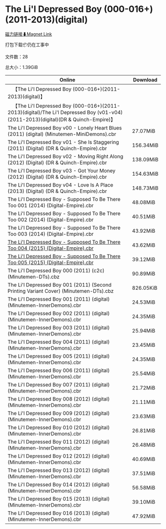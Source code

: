 # The Li'l Depressed Boy (000-016+)(2011-2013)(digital)

[磁力链接⬇Magnet Link](magnet:?xt=urn:btih:c2fc627bcc0dd71ea6c7dd0c2df1cf35d72c5e5d&dn=The%20Li%27l%20Depressed%20Boy%20%28000-016%2B%29%282011-2013%29%28digital%29)

打包下载📦仍在工事中

文件数：28

总大小：1.39GiB

Online | Download
--- | ---
&emsp;【The Li'l Depressed Boy (000-016+)(2011-2013)(digital)】 | 
&emsp;【The Li'l Depressed Boy (000-016+)(2011-2013)(digital)/The Li'l Depressed Boy (v01-v04)(2011-2013)(digital)(DR & Quinch-Empire)】 | 
The Li'l Depressed Boy v00 - Lonely Heart Blues (2011) (digital) (Minutemen-MiniDemons).cbr | 27.07MiB
The Li'l Depressed Boy v01 - She Is Staggering (2011) (Digital) (DR & Quinch-Empire).cbr | 156.34MiB
The Li'l Depressed Boy v02 - Moving Right Along (2012) (Digital) (DR & Quinch-Empire).cbr | 138.09MiB
The Li'l Depressed Boy v03 - Got Your Money (2012) (Digital) (DR & Quinch-Empire).cbr | 154.63MiB
The Li'l Depressed Boy v04 - Love Is A Place (2013) (Digital) (DR & Quinch-Empire).cbr | 148.73MiB
The Li'l Depressed Boy - Supposed To Be There Too 001 (2014) (Digital-Empire).cbr | 48.08MiB
The Li'l Depressed Boy - Supposed To Be There Too 002 (2014) (Digital-Empire).cbr | 40.51MiB
The Li'l Depressed Boy - Supposed To Be There Too 003 (2014) (Digital-Empire).cbr | 43.92MiB
[The Li'l Depressed Boy - Supposed To Be There Too 004 (2015) (Digital-Empire).cbr](https://github.com/alicewish/markdown/blob/master/comic/Lil-Depressed-Boy-Supposed-To-Be-There-Too-004-2015-Digital-Empire-cbr.md) | 43.62MiB
[The Li'l Depressed Boy - Supposed To Be There Too 005 (2015) (Digital-Empire).cbr](https://github.com/alicewish/markdown/blob/master/comic/Lil-Depressed-Boy-Supposed-To-Be-There-Too-005-2015-Digital-Empire-cbr.md) | 39.12MiB
The Li'l Depressed Boy 000 (2011) (c2c) (Minutemen-DTs).cbz | 90.89MiB
The Li'l Depressed Boy 001 (2011) (Second Printing Variant Cover) (Minutemen-DTs).cbz | 826.05KiB
The Li'l Depressed Boy 001 (2011) (digital) (Minutemen-InnerDemons).cbr | 24.53MiB
The Li'l Depressed Boy 002 (2011) (digital) (Minutemen-InnerDemons).cbr | 24.35MiB
The Li'l Depressed Boy 003 (2011) (digital) (Minutemen-InnerDemons).cbr | 25.94MiB
The Li'l Depressed Boy 004 (2011) (digital) (Minutemen-InnerDemons).cbr | 23.45MiB
The Li'l Depressed Boy 005 (2011) (digital) (Minutemen-InnerDemons).cbr | 24.35MiB
The Li'l Depressed Boy 006 (2011) (digital) (Minutemen-InnerDemons).cbr | 25.54MiB
The Li'l Depressed Boy 007 (2011) (digital) (Minutemen-InnerDemons).cbr | 21.72MiB
The Li'l Depressed Boy 008 (2012) (digital) (Minutemen-InnerDemons).cbr | 21.11MiB
The Li'l Depressed Boy 009 (2012) (digital) (Minutemen-InnerDemons).cbr | 23.63MiB
The Li'l Depressed Boy 010 (2012) (digital) (Minutemen-InnerDemons).cbr | 26.81MiB
The Li'l Depressed Boy 011 (2012) (digital) (Minutemen-InnerDemons).cbr | 26.48MiB
The Li'l Depressed Boy 012 (2012) (digital) (Minutemen-InnerDemons).cbr | 40.69MiB
The Li'l Depressed Boy 013 (2012) (digital) (Minutemen-InnerDemons).cbr | 37.51MiB
The Li'l Depressed Boy 014 (2012) (digital) (Minutemen-InnerDemons).cbr | 56.58MiB
The Li'l Depressed Boy 015 (2013) (digital) (Minutemen-InnerDemons).cbr | 39.10MiB
The Li'l Depressed Boy 016 (2013) (digital) (Minutemen-InnerDemons).cbr | 47.92MiB